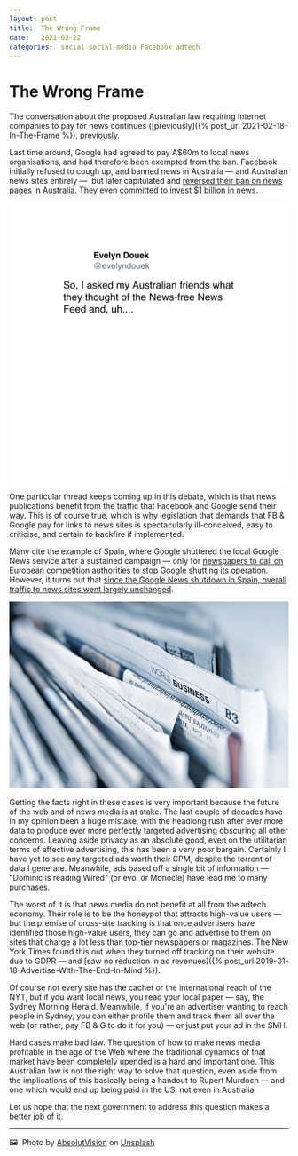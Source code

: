 ```yaml
---
layout: post
title:  The Wrong Frame 
date:   2021-02-22 
categories:  social social-media Facebook adtech 
---
```


# The Wrong Frame


The conversation about the proposed Australian law requiring Internet companies to pay for news continues ([previously]({% post_url 2021-02-18-In-The-Frame %}), [previously]().

Last time around, Google had agreed to pay A$60m to local news organisations, and had therefore been exempted from the ban. Facebook initially refused to cough up, and banned news in Australia — and Australian news sites entirely —  but later capitulated and [reversed their ban on news pages in Australia](https://www.bbc.co.uk/news/world-australia-56165015). They even committed to [invest $1 billion in news](https://www.cnbc.com/2021/02/24/facebook-to-invest-1-billion-in-news-over-next-three-years.html).

![](/images/tweet-1364696567870013441.png)

One particular thread keeps coming up in this debate, which is that news publications benefit from the traffic that Facebook and Google send their way. This is of course true, which is why legislation that demands that FB & Google pay for links to news sites is spectacularly ill-conceived, easy to criticise, and certain to backfire if implemented.

Many cite the example of Spain, where Google shuttered the local Google News service after a sustained campaign — only for [newspapers to call on European competition authorities to stop Google shutting its operation](https://www.businessinsider.com/spanish-newspapers-have-changed-their-minds-and-are-now-begging-google-news-to-stay-2014-12). However, it turns out that [since the Google News shutdown in Spain, overall traffic to news sites went largely unchanged](https://www.newsmediaalliance.org/google-news-shutdown-in-spain-not-as-bad-as-google-would-have-you-believe/).

![](/images/image.119.png)

Getting the facts right in these cases is very important because the future of the web and of news media is at stake. The last couple of decades have in my opinion been a huge mistake, with the headlong rush after ever more data to produce ever more perfectly targeted advertising obscuring all other concerns. Leaving aside privacy as an absolute good, even on the utilitarian terms of effective advertising, this has been a very poor bargain. Certainly I have yet to see any targeted ads worth their CPM, despite the torrent of data I generate. Meanwhile, ads based off a single bit of information — "Dominic is reading Wired" (or evo, or Monocle) have lead me to many purchases.

The worst of it is that news media do not benefit at all from the adtech economy. Their role is to be the honeypot that attracts high-value users — but the premise of cross-site tracking is that once advertisers have identified those high-value users, they can go and advertise to them on sites that charge a lot less than top-tier newspapers or magazines. The New York Times found this out when they turned off tracking on their website due to GDPR — and [saw no reduction in ad revenues]({% post_url 2019-01-18-Advertise-With-The-End-In-Mind %}).

Of course not every site has the cachet or the international reach of the NYT, but if you want local news, you read your local paper — say, the Sydney Morning Herald. Meanwhile, if you're an advertiser wanting to reach people in Sydney, you can either profile them and track them all over the web (or rather, pay FB & G to do it for you) — or just put your ad in the SMH.

Hard cases make bad law. The question of how to make news media profitable in the age of the Web where the traditional dynamics of that market have been completely upended is a hard and important one. This Australian law is not the right way to solve that question, even aside from the implications of this basically being a handout to Rupert Murdoch — and one which would end up being paid in the US, not even in Australia.

Let us hope that the next government to address this question makes a better job of it.

***
🖼️  Photo by [AbsolutVision](https://absolutvision.com) on [Unsplash](https://www.unsplash.com)

